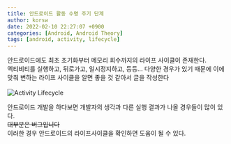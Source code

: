```yaml
---
title: 안드로이드 활동 수명 주기 단계
author: korsw
date: 2022-02-10 22:27:07 +0900
categories: [Android, Android Theory]
tags: [android, activity, lifecycle]
---
```


안드로이드에도 최초 초기화부터 메모리 회수까지의 라이프 사이클이 존재한다.<br/>
엑티비티를 실행하고, 뒤로가고, 일시정지하고, 등등... 다양한 경우가 있기 때문에 이에 맞춰 변하는 라이프 사이클을 알면 좋을 것 같아서 글을 작성한다<br/>
<br/>
![Activity Lifecycle]()
<br/>

안드로이드 개발을 하다보면 개발자의 생각과 다른 실행 결과가 나올 경우들이 많이 있다.<br/>
~~대부분은 버그입니다~~<br/>
이러한 경우 안드로이드의 라이프사이클을 확인하면 도움이 될 수 있다.<br/>
<br/>


